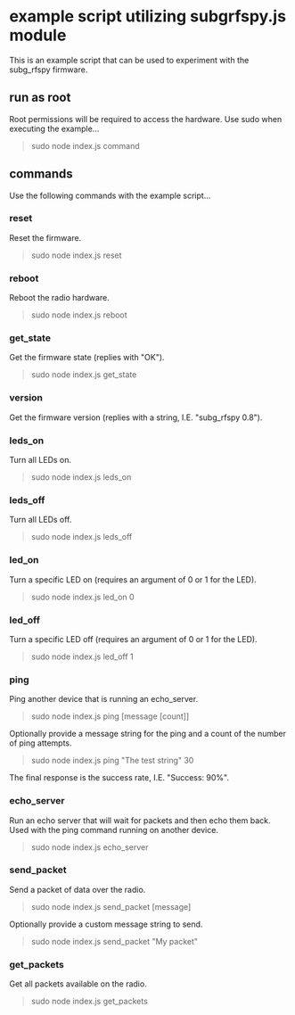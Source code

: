 # example script utilizing subgrfspy.js module

This is an example script that can be used to experiment with the subg_rfspy
firmware.

## run as root
Root permissions will be required to access the hardware. Use sudo when executing
the example...

> sudo node index.js command

## commands
Use the following commands with the example script...

### reset
Reset the firmware.
> sudo node index.js reset


### reboot
Reboot the radio hardware.
> sudo node index.js reboot


### get_state
Get the firmware state (replies with "OK").
> sudo node index.js get_state


### version
Get the firmware version (replies with a string, I.E. "subg_rfspy 0.8").


### leds_on
Turn all LEDs on.
> sudo node index.js leds_on


### leds_off
Turn all LEDs off.
> sudo node index.js leds_off


### led_on
Turn a specific LED on (requires an argument of 0 or 1 for the LED).
> sudo node index.js led_on 0


### led_off
Turn a specific LED off (requires an argument of 0 or 1 for the LED).
> sudo node index.js led_off 1


### ping
Ping another device that is running an echo_server.
> sudo node index.js ping [message [count]]

Optionally provide a message string for the ping and a count of the number of
ping attempts.
> sudo node index.js ping "The test string" 30

The final response is the success rate, I.E. "Success: 90%".


### echo_server
Run an echo server that will wait for packets and then echo them back. Used with
the ping command running on another device.
> sudo node index.js echo_server


### send_packet
Send a packet of data over the radio.
> sudo node index.js send_packet [message]

Optionally provide a custom message string to send.
> sudo node index.js send_packet "My packet"


### get_packets
Get all packets available on the radio.
> sudo node index.js get_packets
